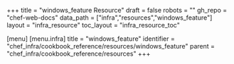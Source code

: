 +++
title = "windows_feature Resource"
draft = false
robots = ""
gh_repo = "chef-web-docs"
data_path = ["infra","resources","windows_feature"]
layout = "infra_resource"
toc_layout = "infra_resource_toc"

[menu]
  [menu.infra]
    title = "windows_feature"
    identifier = "chef_infra/cookbook_reference/resources/windows_feature"
    parent = "chef_infra/cookbook_reference/resources"
+++

<!-- The contents of this page are automatically generated from the windows_feature.yaml file in the data directory. -->
<!-- To suggest a change, edit the https://github.com/chef/chef/blob/main/lib/chef/resource/windows_feature.rb file
      and submit a pull request to the https://github.com/chef/chef repository. -->
